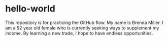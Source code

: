# hello-world
This repository is for practicing the GitHub flow.
My name is Brenda Miller. I am a 52 year old female who is currently seeking ways to supplement my income.  By learning a new trade, I hope to have endless opportunities.
